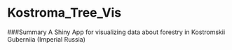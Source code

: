 # Kostroma_Tree_Vis

###Summary
A Shiny App for visualizing data about forestry in Kostromskii Guberniia (Imperial Russia)
